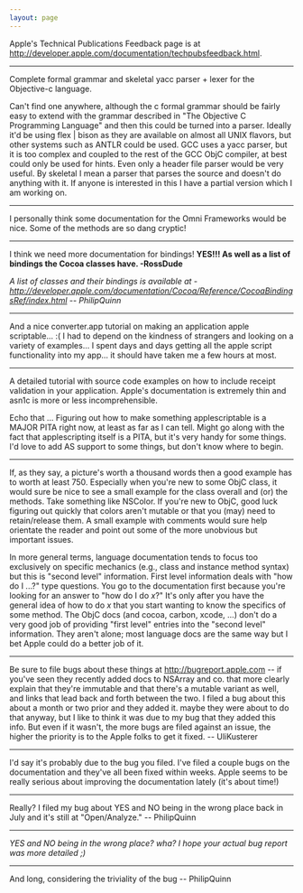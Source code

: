 ```yaml
---
layout: page
---
```


Apple's Technical Publications Feedback page is at http://developer.apple.com/documentation/techpubsfeedback.html.

----

Complete formal grammar and skeletal yacc parser + lexer  for the Objective-c language. 

Can't find one anywhere, although the c formal grammar should be fairly easy to extend with the grammar described in "The Objective C Programming Language" and then this could be turned into a parser. Ideally it'd be using flex | bison as they are available on almost all UNIX flavors, but other systems such as ANTLR could be used. GCC uses a yacc parser, but it is too complex and coupled to the rest of the GCC ObjC compiler, at best could only be used for hints. Even only a header file parser would be very useful. By skeletal I mean a parser that parses the source and doesn't do anything with it. If anyone is interested in this I have a partial version which I am working on.

----
I personally think some documentation for the Omni Frameworks would be nice.  Some of the methods are so dang cryptic!

----
I think we need more documentation for bindings! **YES!!!  As well as a list of bindings the Cocoa classes have. -RossDude**

*A list of classes and their bindings is available at -
http://developer.apple.com/documentation/Cocoa/Reference/CocoaBindingsRef/index.html
-- PhilipQuinn*

----
And a nice converter.app tutorial on making an application apple scriptable... :(  I had to depend on the kindness of strangers and looking on a variety of examples... I spent days and days getting all the apple script functionality into my app... it should have taken me a few hours at most.

----
A detailed tutorial with source code examples on how to include receipt validation in your application. Apple's documentation is extremely thin and asn1c is more or less incomprehensible.

Echo that ... Figuring out how to make something applescriptable is a MAJOR PITA right now, at least as far as I can tell. Might go along with the fact that applescripting itself is a PITA, but it's very handy for some things. I'd love to add AS support to some things, but don't know where to begin.

----
If, as they say, a picture's worth a thousand words then a good example has to worth at least 750. Especially when you're new to some ObjC class, it would sure be nice to see a small example for the class overall and (or) the methods. Take something like NSColor. If you're new to ObjC, good luck figuring out quickly that colors aren't mutable or that you (may) need to retain/release them. A small example with comments would sure help orientate the reader and point out some of the more unobvious but important issues.

In more general terms, language documentation tends to focus too exclusively on specific mechanics (e.g., class and instance method syntax) but this is "second level" information. First level information deals with "how do I ...?" type questions. You go to the documentation first because you're looking for an answer to "how do I do *x*?" It's only after you have the general idea of how to do *x* that you start wanting to know the specifics of some method. The ObjC docs (and cocoa, carbon, xcode, ...) don't do a very good job of providing "first level" entries into the "second level" information. They aren't alone; most language docs are the same way but I bet Apple could do a better job of it.

----

Be sure to file bugs about these things at http://bugreport.apple.com -- if you've seen they recently added docs to NSArray and co. that more clearly explain that they're immutable and that there's a mutable variant as well, and links that lead back and forth between the two. I filed a bug about this about a month or two prior and they added it. maybe they were about to do that anyway, but I like to think it was due to my bug that they added this info. But even if it wasn't, the more bugs are filed against an issue, the higher the priority is to the Apple folks to get it fixed. -- UliKusterer

----

I'd say it's probably due to the bug you filed. I've filed a couple bugs on the documentation and they've all been fixed within weeks. Apple seems to be really serious about improving the documentation lately (it's about time!)

----

Really? I filed my bug about YES and NO being in the wrong place back in July and it's still at "Open/Analyze." -- PhilipQuinn

----

*YES and NO being in the wrong place? wha? I hope your actual bug report was more detailed ;)*

----

And long, considering the triviality of the bug -- PhilipQuinn
